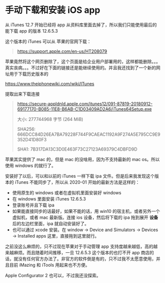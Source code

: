 # 手动下载和安装 iOS app

从 iTunes 12.7 开始已经将 app 从资料库里面去掉了，所以我们只能使用最后的能下载 app 的版本 12.6.5.3

这个版本的 iTunes 可以从 苹果的官网下载：
> https://support.apple.com/en-us/HT208079

苹果竟然将这个网页删除了，这个页面是给企业用户部署用的，这样都能删除。。。真实丧病。。。不过好在下面的链接还是能继续使用的。并且我还找到了一个新的网址用于下载历史版本的

https://www.theiphonewiki.com/wiki/ITunes

提取出来下载连接
> https://secure-appldnld.apple.com/itunes12/091-87819-20180912-69177170-B085-11E8-B6AB-C1D03409AD2A6/iTunes64Setup.exe
>
> 大小: 277744968 字节 (264 MiB)
>
> SHA256: 666DCC84D26EA7BA79228F744F9CAEAC1192A9F274A5E795CC9E9352D41D80F3
>
> SHA1: 7B317DA13C3D0E463F73C27123A69379C4DBFD9D


苹果其实提供了 mac 的，但是 mac 的没啥用，因为不支持最新的 mac os。所以使用 windows 的就行了。

安装好了以后，可以和以前的 iTunes 一样下载 ipa 文件。但是后来我发现这个版本的 iTunes 不能同步了，所以从 2020-01 开始的最新方法是这样的：

* 使用原生的 windows 或者在虚拟机里面安装好 windows
* 在 windows 里面安装 iTunes 12.6.5.3
* 登录账号并且下载 ipa
* 如果能直接同步的话最好，如果不能的话，用 win10 的宿主机，或者另外一个虚拟机，或者 mac 最新版。连接 ios 设备，然后将下载的 ipa 拖到展开 **设备** 后的左边栏里面，ipa 就自动安装好了。
* 也可以通过 xcode 安装。在 window -> Device and Simulators -> Devices -> Installed apps 这里，直接拖到这里就行。
  
之前没这么麻烦的，只不过现在苹果对于手动管理 app 支持度越来越低，高的越来越麻烦。而且随着时间推移，一旦 12.6.5.3 这个版本的也打不开 app 商店的话，就没有任何官方办法了。非官方的软件倒是有的，只不过我不太愿意使用，并且目前 iMazing 和 iTools 用起来也不方便。

Apple Configurator 2 也可以，不过我还没探索。
